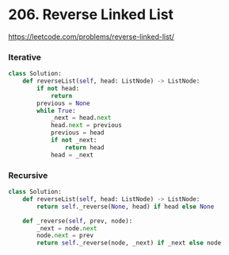 # 206. Reverse Linked List

https://leetcode.com/problems/reverse-linked-list/

### Iterative
```python
class Solution:
    def reverseList(self, head: ListNode) -> ListNode:
        if not head:
            return
        previous = None
        while True:
            _next = head.next
            head.next = previous
            previous = head
            if not _next:
                return head
            head = _next
```

### Recursive
```python
class Solution:
    def reverseList(self, head: ListNode) -> ListNode:
        return self._reverse(None, head) if head else None

    def _reverse(self, prev, node):
        _next = node.next
        node.next = prev
        return self._reverse(node, _next) if _next else node

```

